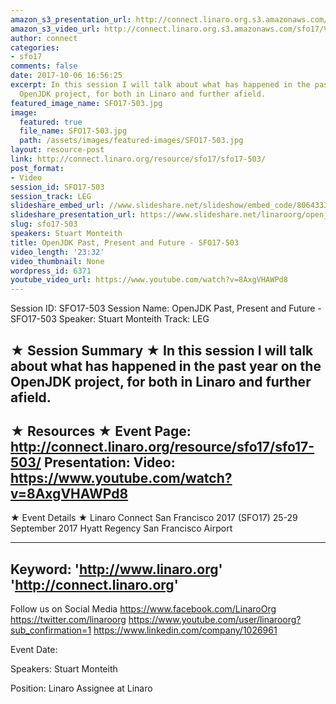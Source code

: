 ```yaml
---
amazon_s3_presentation_url: http://connect.linaro.org.s3.amazonaws.com/sfo17/Presentations/SFO17-503%20OpenJDK%20Past%2C%20Present%20%26%20Future.pdf
amazon_s3_video_url: http://connect.linaro.org.s3.amazonaws.com/sfo17/Videos/SFO17-503%20-%20OpenJDK%20Past%252C%20Present%20and%20Future.mp4
author: connect
categories:
- sfo17
comments: false
date: 2017-10-06 16:56:25
excerpt: In this session I will talk about what has happened in the past year on the
  OpenJDK project, for both in Linaro and further afield.
featured_image_name: SFO17-503.jpg
image:
  featured: true
  file_name: SFO17-503.jpg
  path: /assets/images/featured-images/SFO17-503.jpg
layout: resource-post
link: http://connect.linaro.org/resource/sfo17/sfo17-503/
post_format:
- Video
session_id: SFO17-503
session_track: LEG
slideshare_embed_url: //www.slideshare.net/slideshow/embed_code/80643332
slideshare_presentation_url: https://www.slideshare.net/linaroorg/openjdk-past-present-and-future-sfo17503
slug: sfo17-503
speakers: Stuart Monteith
title: OpenJDK Past, Present and Future - SFO17-503
video_length: '23:32'
video_thumbnail: None
wordpress_id: 6371
youtube_video_url: https://www.youtube.com/watch?v=8AxgVHAWPd8
---
```


Session ID: SFO17-503
Session Name: OpenJDK Past, Present and Future - SFO17-503
Speaker: Stuart Monteith
Track: LEG

★ Session Summary ★
In this session I will talk about what has happened in the past year on the OpenJDK project, for both in Linaro and further afield.
---------------------------------------------------
★ Resources ★
Event Page: http://connect.linaro.org/resource/sfo17/sfo17-503/
Presentation:
Video: https://www.youtube.com/watch?v=8AxgVHAWPd8
---------------------------------------------------

★ Event Details ★
Linaro Connect San Francisco 2017 (SFO17)
25-29 September 2017
Hyatt Regency San Francisco Airport

---------------------------------------------------
Keyword:
'http://www.linaro.org'
'http://connect.linaro.org'
---------------------------------------------------
Follow us on Social Media
https://www.facebook.com/LinaroOrg
https://twitter.com/linaroorg
https://www.youtube.com/user/linaroorg?sub_confirmation=1
https://www.linkedin.com/company/1026961

Event Date:

Speakers: Stuart Monteith

Position: Linaro Assignee at Linaro